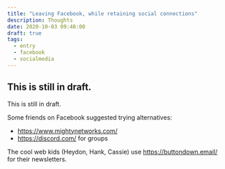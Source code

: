 ```yaml
---
title: "Leaving Facebook, while retaining social connections"
description: Thoughts
date: 2020-10-03 09:48:00
draft: true
tags:
  - entry
  - facebook
  - socialmedia
---
```

This is still in draft.
---

This is still in draft.

Some friends on Facebook suggested trying alternatives:
- https://www.mightynetworks.com/
- https://discord.com/ for groups

The cool web kids (Heydon, Hank, Cassie) use https://buttondown.email/ for their newsletters.
